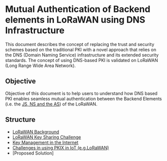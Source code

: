 # Mutual Authentication of Backend elements in LoRaWAN using DNS Infrastructure
This document describes the concept of replacing the trust and security schemes based on the traditional PKI with a novel approach that relies on the DNS (Domain Naming Service) infrastructure and its extended security standards. The concept of using DNS-based PKI is validated on LoRaWAN (Long Range Wide Area Network). 

## Objective 
Objective of this document is to help users to understand how DNS based PKI enables seamless mutual authentication between the Backend Elements (i.e. the [JS, NS and the AS](https://github.com/AFNIC/Mutual-Authentication-via-DANE/blob/main/LoRaWAN-Background.md)) of the LoRaWAN.

## Structure

* [LoRaWAN Background]
* [LoRaWAN Key Sharing Challenge]
* [Key Management in the Internet]
* [Challenges in using PKIX in IoT (e.g.LoRaWAN)]
* [Proposed Solution]



[LoRaWAN Background]: https://github.com/AFNIC/Mutual-Authentication-via-DANE/blob/main/LoRaWAN-Background.md
[LoRaWAN Key Sharing Challenge]: https://github.com/AFNIC/Mutual-Authentication-via-DANE/blob/main/LoRaWAN-Key-Sharing-Challenge.md
[Key Management in the Internet]: https://github.com/AFNIC/Mutual-Authentication-via-DANE/blob/main/Key-Management-in-the-Internet.md
[Challenges in using PKIX in IoT (e.g.LoRaWAN)]: https://github.com/AFNIC/Mutual-Authentication-via-DANE/blob/main/Challenges-in-using-PKIX-in-IoT.md

